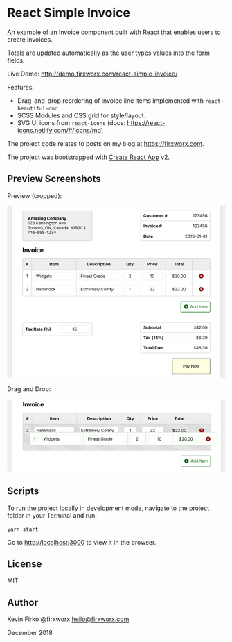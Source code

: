 # React Simple Invoice

An example of an Invoice component built with React that enables users to create invoices.

Totals are updated automatically as the user types values into the form fields.

Live Demo: <http://demo.firxworx.com/react-simple-invoice/>

Features:

* Drag-and-drop reordering of invoice line items implemented with `react-beautiful-dnd`
* SCSS Modules and CSS grid for style/layout.
* SVG UI icons from `react-icons` (docs: <https://react-icons.netlify.com/#/icons/md>)

The project code relates to posts on my blog at <https://firxworx.com>.

The project was bootstrapped with [Create React App](https://github.com/facebook/create-react-app) v2.

## Preview Screenshots

Preview (cropped):

![Screenshot](images/screenshot-800.png)

Drag and Drop:

![Drag and Drop](images/screenshot-dnd-800.png)

## Scripts

To run the project locally in development mode, navigate to the project folder in your Terminal and run:

`yarn start`

Go to [http://localhost:3000](http://localhost:3000) to view it in the browser.

## License

MIT

## Author

Kevin Firko
@firxworx
<hello@firxworx.com>

December 2018
